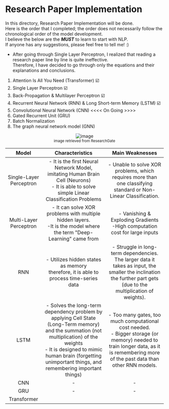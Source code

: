 # Research Paper Implementation

In this directory, Research Paper Implementation will be done.<br>
Here is the order that I completed; the order does not necessarily follow the chronological order of the model development.<br>
I believe the below are the ***MUST*** to learn to start with NLP.<br>
If anyone has any suggestions, please feel free to tell me! :)

- After going through Single Layer Perceptron, I realized that reading a research paper line by line is quite ineffective.<br>Therefore, I have decided to go through only the equations and their explanations and conclusions.


1. Attention Is All You Need (Transformer) ☑️
2. Single Layer Perceptron ☑️
3. Back-Propagation & Multilayer Perceptron ☑️
4. Recurrent Neural Network (RNN) & Long Short-term Memory (LSTM) ☑️
5. Convolutional Neural Network (CNN) <<<< On Going >>>>
6. Gated Recurrent Unit (GRU)
7. Batch Normalization
8. The graph neural network model (GNN)
<p align="center">
  <img alt="image" src="https://github.com/jasonheesanglee/theoretical_study/assets/123557477/cbc40d48-5396-4d59-bd41-1c785a06981f"><br>
  <sub>image retrieved from ResearchGate</sub>
</p>

| Model | Characteristics | Main Weaknesses |
| :---: | :---: | :---: |
| Single-Layer Perceptron |- It is the first Neural Network Model, imitating Human Brain Cell (Neurons) <br>- It is able to solve simple Linear Classification Problems |- Unable to solve XOR problems, which requires more than one classifying standard or Non-Linear Classification.|
| Multi-Layer Perceptron |- It can solve XOR problems with multiple hidden layers.<br>-It is the model where the term "Deep-Learning" came from|- Vanishing & Exploding Gradients<br>-High computation cost for large inputs|
| RNN |- Utilizes hidden states as memory<br>therefore, it is able to process time-series data<br>|- Struggle in long-term dependencies. <br>The larger data it takes as input, the smaller the inclination the further part gets (due to the multiplication of weights).|
| LSTM |- Solves the long-term dependency problem by applying Cell State (Long-Term memory) and the summation (not multiplication) of the weights<br>- It is designed to mimic human brain (forgetting unimportant things, and remembering important things)<br> |- Too many gates, too much computational cost needed.<br>- Bigger storage (or memory) needed to train longer data, as it is remembering more of the past data than other RNN models.|
| CNN | - | - |
| GRU | - | - |
| Transformer | | |
